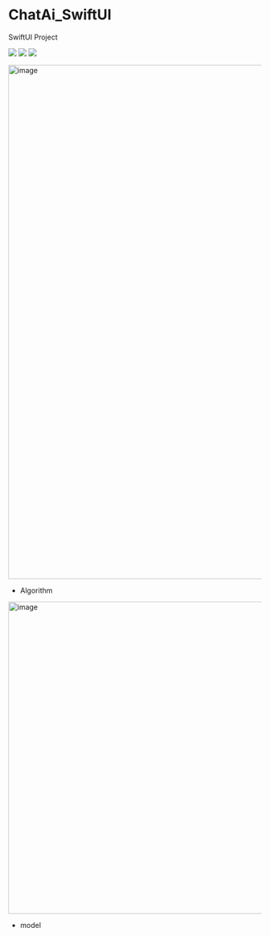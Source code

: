 # ChatAi_SwiftUI
  SwiftUI Project
  
<p>
  <img src="https://img.shields.io/badge/SwiftUI-F05138?style=flat-square&logo=Swift&logoColor=white"/>
  <img src="https://img.shields.io/badge/Pytorch-EE4C2C?style=flat-square&logo=Pytorch&logoColor=white"/>
  <img src="https://img.shields.io/badge/Flask-000000?style=flat-square&logo=Flask&logoColor=white"/>
</p>
 

<img width="1023" alt="image" src="https://user-images.githubusercontent.com/88179341/236662428-e1ca0489-f0e5-497f-a43c-59d7f9b25e03.png">

- Algorithm

<img width="621" alt="image" src="https://user-images.githubusercontent.com/88179341/236993875-7d2d15bc-4b91-4931-aea6-519f405de632.png">

- model


